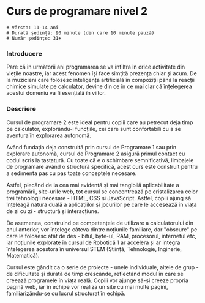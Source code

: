 # Curs de programare nivel 2

    # Vârsta: 11-14 ani
    # Durată ședință: 90 minute (din care 10 minute pauză)
    # Număr ședințe: 31+

### Introducere

Pare că în următorii ani programarea se va infiltra în orice activitate din viețile noastre, iar acest fenomen își face simțită prezența chiar și acum. De la muzicieni care folosesc inteligența artificială în compoziții până la reacții chimice simulate pe calculator, devine din ce în ce mai clar că înțelegerea acestui domeniu va fi esențială în viitor.


### Descriere

Cursul de programare 2 este ideal pentru copiii care au petrecut deja timp pe calculator, explorându-i funcțiile, cei care sunt confortabili cu a se aventura în explorarea autonomă.

Având fundația deja construită prin cursul de Programare 1 sau prin explorare autonomă, cursul de Programare 2 asigură primul contact cu codul scris la tastatură. Cu toate că e o schimbare semnificativă, limbajele de programare având o structură specifică, acest curs este construit pentru a sedimenta pas cu pas toate conceptele necesare.

Astfel, plecând de la cea mai evidentă și mai tangibilă aplicabilitate a programării, site-urile web, tot cursul se concentrează pe cristalizarea celor trei tehnologii necesare - HTML, CSS și JavaScript. Astfel, copiii ajung să înțeleagă natura duală a aplicațiilor și jocurilor pe care le accesează în viața de zi cu zi - structură și interacțiune.

De asemenea, construind pe competențele de utilizare a calculatorului din anul anterior, vor înțelege câteva dintre noțiunile familiare, dar "obscure" pe care le folosesc atât de des - bitul, byte-ul, RAM, procesorul, internetul etc, iar noțiunile explorate în cursul de Robotică 1 ar accelera și ar integra înțelegerea acestora în universul STEM (Știință, Tehnologie, Inginerie, Matematică).

Cursul este gândit ca o serie de proiecte - unele individuale, altele de grup - de dificultate și durată de timp crescânde, reflectând modul în care se creează programele în viața reală. Copiii vor ajunge să-și creeze propria pagină web, iar în echipe vor realiza un site cu mai multe pagini, familiarizându-se cu lucrul structurat în echipă.
